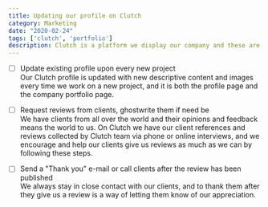 ```yaml
---
title: Updating our profile on Clutch
category: Marketing
date: "2020-02-24"
tags: ['clutch', 'portfolio']
description: Clutch is a platform we display our company and these are the actions we take after we deliver a project, and they are applicable to any other platform besides Clutch.
---
```


- [ ] Update existing profile upon every new project  
Our Clutch profile is updated with new descriptive content and images every time we work on a new project, and it is both the profile page and the company portfolio page.

- [ ] Request reviews from clients, ghostwrite them if need be  
We have clients from all over the world and their opinions and feedback means the world to us. On Clutch we have our client references and reviews collected by Clutch team via phone or online interviews, and we encourage and help our clients give us reviews as much as we can by following these steps.

- [ ] Send a "Thank you" e-mail or call clients after the review has been published  
We always stay in close contact with our clients, and to thank them after they give us a review is a way of letting them know of our appreciation. 
